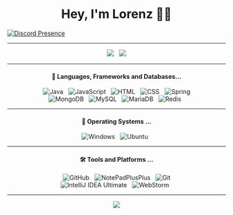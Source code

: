 <h1 align="center">Hey, I'm Lorenz 👩‍💻</h1>

[![Discord Presence](https://lanyard.cnrad.dev/api/809536993972584449?idleMessage=EzCord%20>%20Mikocord)](FaJ9BFun7u4b8oqlls9ElcHgT1dj7Tmn0hp7VvUb9FHntzfifCxLeTSaK1VG3K7_E6futyo)

<hr>

<div align="center">
    <img src="https://github-readme-stats.vercel.app/apiusername=subscripted&show_icons=true&theme=calm&count_private=true&include_all_commits=true&show_owner=true">&nbsp;&nbsp;
    <img src="https://github-readme-stats.vercel.app/api/top-langs/?username=subscripted&theme=onedark">
</div>

<hr>

<h4 align="center">🔭  Languages, Frameworks and Databases...</h4>

<p align="center">
    <img src="https://img.shields.io/badge/Java-ED8B00?style=for-the-badge&logo=openjdk&logoColor=white" alt="Java">&nbsp;&nbsp;
    <img src="https://img.shields.io/badge/JavaScript-F7DF1E?style=for-the-badge&logo=javascript&logoColor=black" alt="JavaScript">&nbsp;&nbsp;
    <img src="https://img.shields.io/badge/HTML-239120?style=for-the-badge&logo=html5&logoColor=white" alt="HTML">&nbsp;&nbsp;
    <img src="https://img.shields.io/badge/CSS-239120?&style=for-the-badge&logo=css3&logoColor=white" alt="CSS">&nbsp;&nbsp;
    <img src="https://img.shields.io/badge/Spring-6DB33F?style=for-the-badge&logo=spring&logoColor=white" alt="Spring"><br>
    <img src="https://img.shields.io/badge/MongoDB-4EA94B?style=for-the-badge&logo=mongodb&logoColor=white" alt="MongoDB">&nbsp;&nbsp;
    <img src="https://img.shields.io/badge/MySQL-005C84?style=for-the-badge&logo=mysql&logoColor=white" alt="MySQL">&nbsp;&nbsp;
    <img src="https://img.shields.io/badge/MariaDB-003545?style=for-the-badge&logo=mariadb&logoColor=white" alt="MariaDB">&nbsp;&nbsp;
    <img src="https://img.shields.io/badge/redis-%23DD0031.svg?&style=for-the-badge&logo=redis&logoColor=white" alt="Redis">&nbsp;&nbsp;
</p>

<hr>

<h4 align="center">🌱  Operating Systems ...</h4>

<p align="center">
    <img src="https://img.shields.io/badge/Windows-0078D6?style=for-the-badge&logo=windows&logoColor=white" alt="Windows">&nbsp;&nbsp;
    <img src="https://img.shields.io/badge/Debian-d70a53?style=for-the-badge&logo=debian&logoColor=white" alt="Ubuntu">&nbsp;&nbsp;
</p>

<hr>

<h4 align="center">🛠️ Tools and Platforms ...</h4>
<p align="center">  
    <img src="https://img.shields.io/badge/GitHub-100000?style=for-the-badge&logo=github&logoColor=white" alt="GitHub">&nbsp;&nbsp;
    <img src="https://img.shields.io/badge/Notepad++-90E59A.svg?style=for-the-badge&logo=notepad%2B%2B&logoColor=black" alt="NotePadPlusPlus">&nbsp;&nbsp;
    <img src="https://img.shields.io/badge/GIT-E44C30?style=for-the-badge&logo=git&logoColor=white" alt="Git"><br>
    <img src="https://img.shields.io/badge/IntelliJ_IDEA-000000.svg?style=for-the-badge&logo=intellij-idea&logoColor=white" alt="IntelliJ IDEA Ultimate">&nbsp;&nbsp;
    <img src="https://img.shields.io/badge/WebStorm-000000?style=for-the-badge&logo=WebStorm&logoColor=white" alt="WebStorm">&nbsp;&nbsp;
</p>

<hr>

<p align="center"> 
    <img src="http://ForTheBadge.com/images/badges/built-with-love.svg"><br>
</p>

